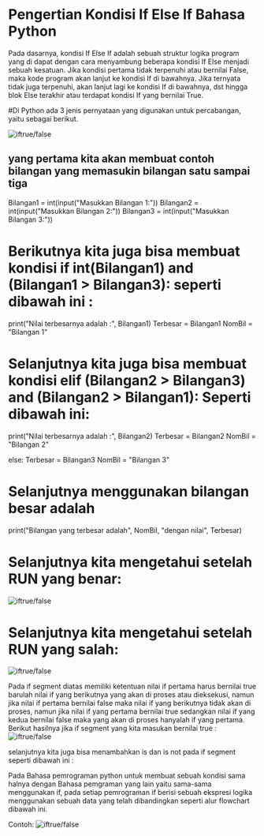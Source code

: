 # Pengertian Kondisi If Else If Bahasa Python
  Pada dasarnya, kondisi If Else If adalah sebuah struktur logika program yang di dapat dengan cara menyambung beberapa kondisi If Else menjadi sebuah kesatuan.
  Jika kondisi pertama tidak terpenuhi atau bernilai False, maka kode program akan lanjut ke kondisi If di bawahnya. Jika ternyata tidak juga terpenuhi, akan lanjut lagi ke kondisi If di bawahnya, dst hingga blok Else terakhir atau terdapat kondisi If yang bernilai True.
  
#Di Python ada 3 jenis pernyataan yang digunakan untuk percabangan, yaitu sebagai berikut.

![iftrue/false](https://github.com/alviandwipramono/labspy02/blob/master/python%203%20jenis.png)

## yang pertama kita akan membuat contoh bilangan yang memasukin bilangan satu sampai tiga

  Bilangan1 = int(input("Masukkan Bilangan 1:"))
  Bilangan2 = int(input("Masukkan Bilangan 2:"))
  Bilangan3 = int(input("Masukkan Bilangan 3:"))

# Berikutnya kita juga bisa membuat kondisi if int(Bilangan1) and (Bilangan1 > Bilangan3): seperti dibawah ini :
 print("Nilai terbesarnya adalah :", Bilangan1)
    Terbesar = Bilangan1
    NomBil = "Bilangan 1"


# Selanjutnya kita juga bisa membuat kondisi elif (Bilangan2 > Bilangan3) and (Bilangan2 > Bilangan1): Seperti dibawah ini:
   print("Nilai terbesarnya adalah :", Bilangan2)
    Terbesar = Bilangan2
    NomBil = "Bilangan 2"

  else:
    Terbesar = Bilangan3
    NomBil = "Bilangan 3"
    
# Selanjutnya menggunakan bilangan besar adalah
  print("Bilangan yang terbesar adalah", NomBil, "dengan nilai", Terbesar)
 
# Selanjutnya kita mengetahui setelah RUN yang benar:
![iftrue/false](https://user-images.githubusercontent.com/56243690/67921873-b2f01980-fbdb-11e9-82f4-7b145716d272.png)



# Selanjutnya kita mengetahui setelah RUN yang salah:
![iftrue/false](https://github.com/alviandwipramono/labspy02/blob/master/Capture.PNG)

 Pada if segment diatas memiliki ketentuan nilai if pertama harus bernilai true barulah nilai if yang berikutnya yang akan di proses atau dieksekusi, namun jika nilai if pertama bernilai false maka nilai if yang berikutnya tidak akan di proses, namun jika nilai if yang pertama bernilai true sedangkan nilai if yang kedua bernilai false maka yang akan di proses hanyalah if yang pertama. Berikut hasilnya jika if segment yang kita masukan bernilai true :
![iftrue/false](https://github.com/alviandwipramono/labspy02/blob/master/step.png)

selanjutnya kita juga bisa menambahkan is dan is not pada if segment seperti dibawah ini :

Pada Bahasa pemrograman python untuk membuat sebuah kondisi sama halnya dengan Bahasa pemgraman yang lain yaitu sama-sama menggunakan if, pada setiap pemrograman if berisi sebuah ekspresi logika menggunakan sebuah data yang telah dibandingkan seperti alur flowchart dibawah ini.

  Contoh:
![iftrue/false](https://github.com/alviandwipramono/labspy02/blob/master/flowchart.png)

